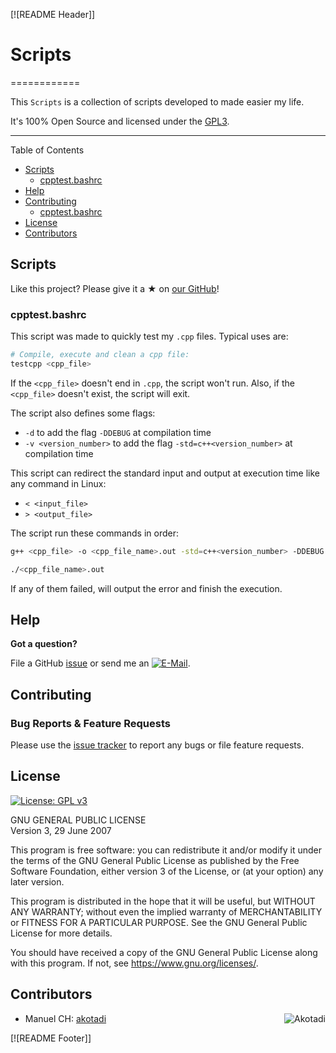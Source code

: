 [![README Header]]

# Scripts 

============

This `Scripts` is a collection of scripts developed to made easier my life.

It's 100% Open Source and licensed under the [GPL3](LICENSE).

---

Table of Contents
* [Scripts](#scripts)
  * [cpptest.bashrc](#cpptestbashrc)
* [Help](#help)
* [Contributing](#scripts)
  * [cpptest.bashrc](#Bug_Reports_&_Feature_Requests)
* [License](#license)
* [Contributors](#contributors)

## Scripts

Like this project? Please give it a ★ on [our GitHub](https://github.com/akotadi/Scripts)! 

### cpptest.bashrc

This script was made to quickly test my `.cpp` files. Typical uses are:
```bash
# Compile, execute and clean a cpp file:
testcpp <cpp_file>
```
If the `<cpp_file>` doesn't end in `.cpp`, the script won't run. Also, if the `<cpp_file>` doesn't exist, the script will exit.

The script also defines some flags:
* `-d`  to add the flag `-DDEBUG` at compilation time
* `-v <version_number>`  to add the flag `-std=c++<version_number>` at compilation time

This script can redirect the standard input and output at execution time like any command in Linux:
* `< <input_file>` 
* `> <output_file>` 

The script run these commands in order:
```bash
g++ <cpp_file> -o <cpp_file_name>.out -std=c++<version_number> -DDEBUG
```

```bash
./<cpp_file_name>.out
```

If any of them failed, will output the error and finish the execution.


## Help

**Got a question?**

File a GitHub [issue](https://github.com/akotadi/Scripts/issues) or send me an [![E-Mail](https://img.shields.io/badge/email-hello@cloudposse.com-blue.svg)][email].

## Contributing

### Bug Reports & Feature Requests

Please use the [issue tracker](https://github.com/akotadi/Scripts/issues) to report any bugs or file feature requests.


## License 

[![License: GPL v3](https://img.shields.io/badge/License-GPL%20v3-blue.svg)](https://www.gnu.org/licenses/gpl-3.0)

GNU GENERAL PUBLIC LICENSE  
Version 3, 29 June 2007

This program is free software: you can redistribute it and/or modify
it under the terms of the GNU General Public License as published by
the Free Software Foundation, either version 3 of the License, or
(at your option) any later version.

This program is distributed in the hope that it will be useful,
but WITHOUT ANY WARRANTY; without even the implied warranty of
MERCHANTABILITY or FITNESS FOR A PARTICULAR PURPOSE.  See the
GNU General Public License for more details.

You should have received a copy of the GNU General Public License
along with this program.  If not, see <https://www.gnu.org/licenses/>.

## Contributors
* Manuel CH: [<img align="right" title="Akotadi" src="http://www.iconninja.com/ico/16/github-4286.ico"/>][github] [akotadi][github]


[![README Footer]]

  [github]: https://github.com/akotadi/
  [email]: mailto:manuel_7795@hotmail.com?subject=Build+Harness&body=https://github.com/akotadi/Scripts


